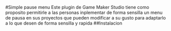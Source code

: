 #Simple pause menu
Este plugin de Game Maker Studio tiene como proposito permitirle a las personas inplementar de forma sensilla un menu de pausa en sus proyectos que pueden modificar a su gusto para adaptarlo a lo que desen de forma  sensilla y rapida
##Instalacion
